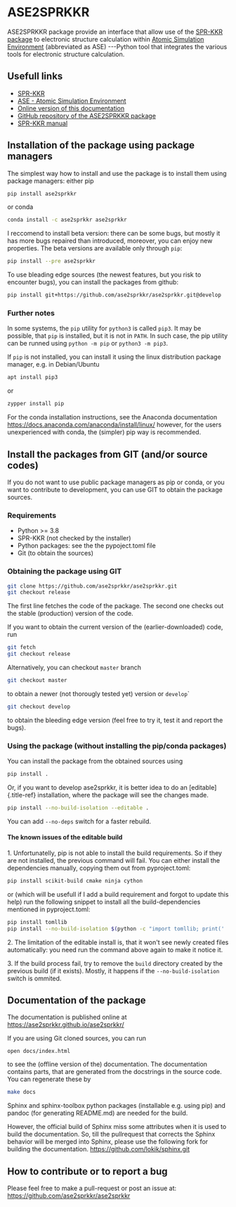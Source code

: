 # ASE2SPRKKR

ASE2SPRKKR package provide an interface that allow use of the [SPR-KKR
package](https://www.ebert.cup.uni-muenchen.de/index.php/en/software-en/13-sprkkr)
to electronic structure calculation within [Atomic Simulation
Environment](https://wiki.fysik.dtu.dk/ase/) (abbreviated as ASE)
\-\--Python tool that integrates the various tools for electronic
structure calculation.

## Usefull links

-   [SPR-KKR](https://ebert.cup.uni-muenchen.de/index.php/en/software-en/13-sprkkr)
-   [ASE - Atomic Simulation
    Environment](https://wiki.fysik.dtu.dk/ase/)
-   [Online version of this
    documentation](https://ase2sprkkr.github.io/ase2sprkkr/)
-   [GitHub repository of the ASE2SPRKKR
    package](https://github.com/ase2sprkkr/ase2sprkkr/)
-   [SPR-KKR
    manual](https://www.ebert.cup.uni-muenchen.de/index.php/en/repository/func-startdown/251/lang,en-gb/)

## Installation of the package using package managers

The simplest way how to install and use the package is to install them
using package managers: either pip

``` bash
pip install ase2sprkkr
```

or conda

``` bash
conda install -c ase2sprkkr ase2sprkkr
```

I reccomend to install beta version: there can be some bugs, but mostly
it has more bugs repaired than introduced, moreover, you can enjoy new
properties. The beta versions are available only through `pip`:

``` bash
pip install --pre ase2sprkkr
```

To use bleading edge sources (the newest features, but you risk to
encounter bugs), you can install the packages from github:

``` bash
pip install git+https://github.com/ase2sprkkr/ase2sprkkr.git@develop
```

### Further notes

In some systems, the `pip` utility for `python3` is called `pip3`. It
may be possible, that `pip` is installed, but it is not in `PATH`. In
such case, the pip utility can be runned using `python -m pip` or
`python3 -m pip3`.

If `pip` is not installed, you can install it using the linux
distribution package manager, e.g. in Debian/Ubuntu

``` bash
apt install pip3
```

or

``` bash
zypper install pip
```

For the conda installation instructions, see the Anaconda documentation
<https://docs.anaconda.com/anaconda/install/linux/> however, for the
users unexperienced with conda, the (simpler) pip way is recommended.

## Install the packages from GIT (and/or source codes)

If you do not want to use public package managers as pip or conda, or
you want to contribute to development, you can use GIT to obtain the
package sources.

### Requirements

-   Python \>= 3.8
-   SPR-KKR (not checked by the installer)
-   Python packages: see the the pypoject.toml file
-   Git (to obtain the sources)

### Obtaining the package using GIT

``` bash
git clone https://github.com/ase2sprkkr/ase2sprkkr.git
git checkout release
```

The first line fetches the code of the package. The second one checks
out the stable (production) version of the code.

If you want to obtain the current version of the (earlier-downloaded)
code, run

``` bash
git fetch
git checkout release
```

Alternatively, you can checkout `master` branch

``` bash
git checkout master
```

to obtain a newer (not thorougly tested yet) version or `develop`\`

``` bash
git checkout develop
```

to obtain the bleeding edge version (feel free to try it, test it and
report the bugs).

### Using the package (without installing the pip/conda packages)

You can install the package from the obtained sources using

``` bash
pip install .
```

Or, if you want to develop ase2sprkkr, it is better idea to do an
[editable]{.title-ref} installation, where the package will see the
changes made.

``` bash
pip install --no-build-isolation --editable .
```

You can add `--no-deps` switch for a faster rebuild.

#### The known issues of the editable build

1\. Unfortunatelly, pip is not able to install the build requirements.
So if they are not installed, the previous command will fail. You can
either install the dependencies manually, copying them out from
pyproject.toml:

``` bash
pip install scikit-build cmake ninja cython
```

or (which will be usefull if I add a build requirement and forgot to
update this help) run the following snippet to install all the
build-dependencies mentioned in pyproject.toml:

``` bash
pip install tomllib
pip install --no-build-isolation $(python -c "import tomllib; print(' '.join(tomllib.load(open('pyproject.toml','rb'))['build-system']['requires']))")
```

2\. The limitation of the editable install is, that it won\'t see newly
created files automatically: you need run the command above again to
make it notice it.

3\. If the build process fail, try to remove the `build` directory
created by the previous build (if it exists). Mostly, it happens if the
`--no-build-isolation` switch is ommited.

## Documentation of the package

The documentation is published online at
<https://ase2sprkkr.github.io/ase2sprkkr/>

If you are using Git cloned sources, you can run

    open docs/index.html

to see the (offline version of the) documentation. The documentation
contains parts, that are generated from the docstrings in the source
code. You can regenerate these by

``` bash
make docs
```

Sphinx and sphinx-toolbox python packages (installable e.g. using pip)
and pandoc (for generating README.md) are needed for the build.

However, the official build of Sphinx miss some attributes when it is
used to build the documentation. So, till the pullrequest that corrects
the Sphinx behavior will be merged into Sphinx, please use the following
fork for building the documentation.
<https://github.com/lokik/sphinx.git>

## How to contribute or to report a bug

Please feel free to make a pull-request or post an issue at:
<https://github.com/ase2sprkkr/ase2sprkkr>
